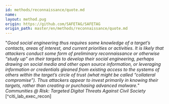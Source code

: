 ```yaml
---
id: methods/reconnaissance/quote.md
name: 
layout: method.pug
origin: https://github.com/SAFETAG/SAFETAG
origin_path: master/en/methods/reconnaissance/quote.md
---
```

"*Good social engineering thus requires some knowledge of a target’s contacts, areas of interest, and current priorities or activities. It is likely that attackers conduct some form of preliminary reconnaissance or otherwise “study up” on their targets to develop their social engineering, perhaps drawing on social media and other open source information, or leveraging information or credentials gleaned from existing access to the systems of others within the target’s circle of trust (what might be called “collateral compromise”). Thus attackers appear to invest primarily in knowing their targets, rather than creating or purchasing advanced malware.*" _Communities @ Risk: Targeted Digital Threats Against Civil Society_ [^citi_lab_exec_recon]

